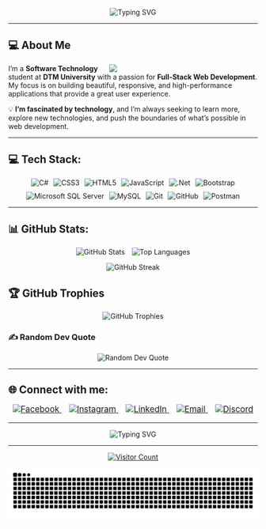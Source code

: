 <!-- Header animation with adjusted width -->
<p align="center">
  <img src="https://readme-typing-svg.demolab.com?font=Fira+Code&size=30&duration=3000&pause=500&color=f42b03&center=true&vCenter=true&width=750&lines=Hi+there👋%2C+I'm+Pham+Phu+Dat;Software+Technology+Student;ASP.NET+Developer;Tech+Enthusiast" alt="Typing SVG">
</p>



---

## 💻 About Me

<img align="right" src="https://media.giphy.com/media/f3iwJFOVOwuy7K6FFw/giphy.gif" width="300"/>

I’m a **Software Technology** student at **DTM University** with a passion for **Full-Stack Web Development**. My focus is on building beautiful, responsive, and high-performance applications that provide a great user experience.

💡 **I’m fascinated by technology**, and I’m always seeking to learn more, explore new technologies, and push the boundaries of what’s possible in web development.

---

## 💻 Tech Stack:
<p align="center" style="display: flex; justify-content: center; flex-wrap: wrap; gap: 10px;">
  <img src="https://img.shields.io/badge/c%23-%23239120.svg?style=for-the-badge&logo=csharp&logoColor=white" alt="C#">
  <img src="https://img.shields.io/badge/css3-%231572B6.svg?style=for-the-badge&logo=css3&logoColor=white" alt="CSS3">
  <img src="https://img.shields.io/badge/html5-%23E34F26.svg?style=for-the-badge&logo=html5&logoColor=white" alt="HTML5">
  <img src="https://img.shields.io/badge/javascript-%23323330.svg?style=for-the-badge&logo=javascript&logoColor=%23F7DF1E" alt="JavaScript">
  <img src="https://img.shields.io/badge/.NET-5C2D91?style=for-the-badge&logo=.net&logoColor=white" alt=".Net">
  <img src="https://img.shields.io/badge/bootstrap-%238511FA.svg?style=for-the-badge&logo=bootstrap&logoColor=white" alt="Bootstrap">
  <img src="https://img.shields.io/badge/Microsoft%20SQL%20Server-CC2927?style=for-the-badge&logo=microsoft%20sql%20server&logoColor=white" alt="Microsoft SQL Server">
  <img src="https://img.shields.io/badge/mysql-4479A1.svg?style=for-the-badge&logo=mysql&logoColor=white" alt="MySQL">
  <img src="https://img.shields.io/badge/git-%23F05033.svg?style=for-the-badge&logo=git&logoColor=white" alt="Git">
  <img src="https://img.shields.io/badge/github-%23121011.svg?style=for-the-badge&logo=github&logoColor=white" alt="GitHub">
  <img src="https://img.shields.io/badge/Postman-FF6C37?style=for-the-badge&logo=postman&logoColor=white" alt="Postman">
</p>


---

## 📊 GitHub Stats:
<p align="center">
  <img src="https://github-readme-stats.vercel.app/api?username=taduhp2002&theme=radical&hide_border=false&include_all_commits=true&count_private=true" alt="GitHub Stats" height="180px" style="margin-right: 10px;"/>
  <img src="https://github-readme-stats.vercel.app/api/top-langs/?username=taduhp2002&theme=radical&hide_border=false&include_all_commits=true&count_private=true&layout=compact" alt="Top Languages" height="180px"/>
</p>
<p align="center">
  <img src="https://github-readme-streak-stats.herokuapp.com/?user=taduhp2002&theme=radical&hide_border=false" alt="GitHub Streak" height="180px"/>
</p>

## 🏆 GitHub Trophies
<p align="center">
  <img src="https://github-profile-trophy.vercel.app/?username=taduhp2002&theme=onedark&no-frame=false&no-bg=true&margin-w=5" alt="GitHub Trophies"/>
</p>

### ✍️ Random Dev Quote
<p align="center">
  <img src="https://quotes-github-readme.vercel.app/api?type=horizontal&theme=radical" alt="Random Dev Quote"/>
</p>

---

## 🌐 Connect with me:
<p style="font-size: 1.2em;" align="center">
  <a href="https://facebook.com/taduhp2002" target="_blank" style="margin-right: 15px;">
    <img src="https://img.shields.io/badge/Facebook-%231877F2.svg?style=for-the-badge&logo=Facebook&logoColor=white" alt="Facebook" height="30px">
  </a>
  <a href="https://instagram.com/_taduhp.02" target="_blank" style="margin-right: 15px;">
    <img src="https://img.shields.io/badge/Instagram-%23E4405F.svg?style=for-the-badge&logo=Instagram&logoColor=white" alt="Instagram" height="30px">
  </a>
  <a href="https://linkedin.com/in/taduhp2002" target="_blank" style="margin-right: 15px;">
    <img src="https://img.shields.io/badge/LinkedIn-%230077B5.svg?style=for-the-badge&logo=linkedin&logoColor=white" alt="LinkedIn" height="30px">
  </a>
  <a href="https://mail.google.com/mail/u/0/?view=cm&fs=1&to=phamphudat2002@gmail.com" target="_blank" style="margin-right: 15px;">
    <img src="https://img.shields.io/badge/Email-D14836?style=for-the-badge&logo=gmail&logoColor=white" alt="Email" height="30px">
  </a>
  <a href="https://discord.com/users/746711373777600612" target="_blank">
    <img src="https://img.shields.io/badge/Discord-%237289DA.svg?style=for-the-badge&logo=discord&logoColor=white" alt="Discord" height="30px">
  </a>
</p>

---

<p align="center">
  <img src="https://readme-typing-svg.demolab.com?font=Roboto&size=30&duration=3000&pause=500&color=80ffdb&center=true&vCenter=true&width=750&lines=%E2%80%8EThanks+for+visiting+my+profile!;Let’s+create+something+amazing+together!" alt="Typing SVG">
</p>

---

<p align="center">
  <a href="https://visitcount.itsvg.in" target="_blank">
    <img src="https://visitcount.itsvg.in/api?id=taduhp2002&icon=0&color=12" alt="Visitor Count" style="height: 30px;"/>
  </a>
</p>






![snake gif](https://github.com/taduhp2002/taduhp2002/blob/output/github-snake-dark.svg)

